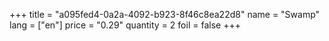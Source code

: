 +++
title = "a095fed4-0a2a-4092-b923-8f46c8ea22d8"
name = "Swamp"
lang = ["en"]
price = "0.29"
quantity = 2
foil = false
+++
